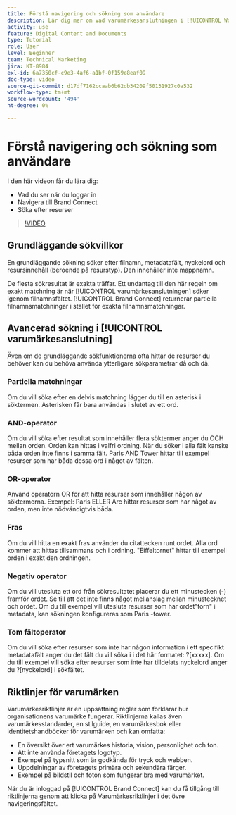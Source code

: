 ```yaml
---
title: Förstå navigering och sökning som användare
description: Lär dig mer om vad varumärkesanslutningen i [!UICONTROL Workfront DAM] är och hur du navigerar i den.
activity: use
feature: Digital Content and Documents
type: Tutorial
role: User
level: Beginner
team: Technical Marketing
jira: KT-8984
exl-id: 6a7350cf-c9e3-4af6-a1bf-0f159e8eaf09
doc-type: video
source-git-commit: d17df7162ccaab6b62db34209f50131927c0a532
workflow-type: tm+mt
source-wordcount: '494'
ht-degree: 0%

---
```


# Förstå navigering och sökning som användare

I den här videon får du lära dig:

* Vad du ser när du loggar in
* Navigera till Brand Connect
* Söka efter resurser

>[!VIDEO](https://video.tv.adobe.com/v/335246/?quality=12&learn=on&enablevpops)

## Grundläggande sökvillkor

En grundläggande sökning söker efter filnamn, metadatafält, nyckelord och resursinnehåll (beroende på resurstyp). Den innehåller inte mappnamn.

De flesta sökresultat är exakta träffar. Ett undantag till den här regeln om exakt matchning är när [!UICONTROL varumärkesanslutningen] söker igenom filnamnsfältet. [!UICONTROL Brand Connect] returnerar partiella filnamnsmatchningar i stället för exakta filnamnsmatchningar.

## Avancerad sökning i [!UICONTROL varumärkesanslutning]

Även om de grundläggande sökfunktionerna ofta hittar de resurser du behöver kan du behöva använda ytterligare sökparametrar då och då.

### Partiella matchningar

Om du vill söka efter en delvis matchning lägger du till en asterisk i söktermen. Asterisken får bara användas i slutet av ett ord.

### AND-operator

Om du vill söka efter resultat som innehåller flera söktermer anger du OCH mellan orden. Orden kan hittas i valfri ordning. När du söker i alla fält kanske båda orden inte finns i samma fält. Paris AND Tower hittar till exempel resurser som har båda dessa ord i något av fälten.

### OR-operator

Använd operatorn OR för att hitta resurser som innehåller någon av söktermerna. Exempel: Paris ELLER Arc hittar resurser som har något av orden, men inte nödvändigtvis båda.

### Fras

Om du vill hitta en exakt fras använder du citattecken runt ordet. Alla ord kommer att hittas tillsammans och i ordning. &quot;Eiffeltornet&quot; hittar till exempel orden i exakt den ordningen.

### Negativ operator

Om du vill utesluta ett ord från sökresultatet placerar du ett minustecken (-) framför ordet. Se till att det inte finns något mellanslag mellan minustecknet och ordet. Om du till exempel vill utesluta resurser som har ordet&quot;torn&quot; i metadata, kan sökningen konfigureras som Paris -tower.

### Tom fältoperator

Om du vill söka efter resurser som inte har någon information i ett specifikt metadatafält anger du det fält du vill söka i i det här formatet: ?[xxxxx]. Om du till exempel vill söka efter resurser som inte har tilldelats nyckelord anger du ?[nyckelord] i sökfältet.

## Riktlinjer för varumärken

Varumärkesriktlinjer är en uppsättning regler som förklarar hur organisationens varumärke fungerar. Riktlinjerna kallas även varumärkesstandarder, en stilguide, en varumärkesbok eller identitetshandböcker för varumärken och kan omfatta:

* En översikt över ert varumärkes historia, vision, personlighet och ton.
* Att inte använda företagets logotyp.
* Exempel på typsnitt som är godkända för tryck och webben.
* Uppdelningar av företagets primära och sekundära färger.
* Exempel på bildstil och foton som fungerar bra med varumärket.

När du är inloggad på [!UICONTROL Brand Connect] kan du få tillgång till riktlinjerna genom att klicka på Varumärkesriktlinjer i det övre navigeringsfältet.
